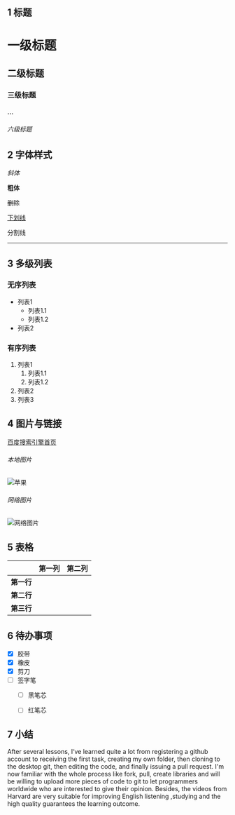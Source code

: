 ## 1 标题

# 一级标题

## 二级标题

### 三级标题

#### ...

###### 六级标题



## 2 字体样式

*斜体* 

**粗体**

~~删除~~

<u>下划线</u>

<!--注释-->
分割线

***




## 3 多级列表

### 无序列表

- 列表1
  -  列表1.1
  -  列表1.2
- 列表2
### 有序列表
1. 列表1
    1. 列表1.1
    2. 列表1.2
2. 列表2
3. 列表3



## 4 图片与链接

[百度搜索引擎首页](http://www.baidu.com/)

###### 本地图片

![苹果](C:\Users\86139\Desktop\1c29d799187b466233ff7c941c41c61c.jpeg)

###### 网络图片

![网络图片](https://www.baidu.com/img/PCtm_d9c8750bed0b3c7d089fa7d55720d6cf.png)



## 5 表格

|            | 第一列 | 第二列 |
| ---------- | ------ | ------ |
| **第一行** |        |        |
| **第二行** |        |        |
| **第三行** |        |        |



## 6 待办事项

- [x] 胶带
- [x] 橡皮
- [x] 剪刀
- [ ] 签字笔
  - [ ] 黑笔芯
  - [ ] 红笔芯



## 7 小结

After several lessons, I‘ve learned quite a lot from registering a github account to receiving the first task, creating my own folder, then cloning to the desktop git, then editing the code, and finally issuing a pull request. I'm now familiar with the whole process like fork, pull, create libraries and will be willing to upload more  pieces of code to git to let programmers worldwide who are interested to give their opinion. Besides, the videos from Harvard are very suitable for improving English listening ,studying and the high quality guarantees the learning outcome. 















